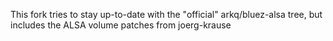 This fork tries to stay up-to-date with the "official" arkq/bluez-alsa tree, but includes the ALSA volume patches from joerg-krause
